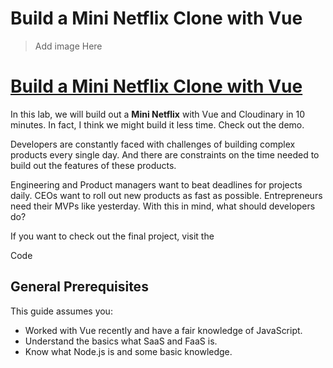 # Build a Mini Netflix Clone with Vue

> Add image Here

# [Build a Mini Netflix Clone with Vue](https://cloudinary.gitbooks.io/build-a-mini-netflix-clone-with-vue/content/)

In this lab, we will build out a **Mini Netflix** with Vue and Cloudinary in 10 minutes. In fact, I think we might build it less time. Check out the demo.

Developers are constantly faced with challenges of building complex products every single day. And there are constraints on the time needed to build out the features of these products.

Engineering and Product managers want to beat deadlines for projects daily. CEOs want to roll out new products as fast as possible. Entrepreneurs need their MVPs like yesterday. With this in mind, what should developers do?

If you want to check out the final project, visit the

<a type="button" class="btn btn-default btn-md" role="button">Code</a>

## General Prerequisites

This guide assumes you:

* Worked with Vue recently and have a fair knowledge of JavaScript.
* Understand the basics what SaaS and FaaS is.
* Know what Node.js is and some basic knowledge.
